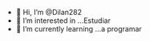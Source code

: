 - 👋 Hi, I’m @Dilan282
- 👀 I’m interested in ...Estudiar 
- 🌱 I’m currently learning ...a programar

<!---
Dilan282/Dilan282 is a ✨ special ✨ repository because its `README.md` (this file) appears on your GitHub profile.
You can click the Preview link to take a look at your changes.
--->
